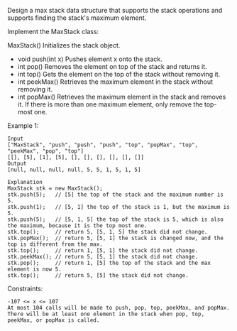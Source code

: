 Design a max stack data structure that supports the stack operations and supports finding the stack's maximum element.

Implement the MaxStack class:

MaxStack() Initializes the stack object.
* void push(int x) Pushes element x onto the stack.
* int pop() Removes the element on top of the stack and returns it.
* int top() Gets the element on the top of the stack without removing it.
* int peekMax() Retrieves the maximum element in the stack without removing it.
* int popMax() Retrieves the maximum element in the stack and removes it. If there is more than one maximum element, only remove the top-most one.


Example 1:
````
Input
["MaxStack", "push", "push", "push", "top", "popMax", "top", "peekMax", "pop", "top"]
[[], [5], [1], [5], [], [], [], [], [], []]
Output
[null, null, null, null, 5, 5, 1, 5, 1, 5]

Explanation
MaxStack stk = new MaxStack();
stk.push(5);   // [5] the top of the stack and the maximum number is 5.
stk.push(1);   // [5, 1] the top of the stack is 1, but the maximum is 5.
stk.push(5);   // [5, 1, 5] the top of the stack is 5, which is also the maximum, because it is the top most one.
stk.top();     // return 5, [5, 1, 5] the stack did not change.
stk.popMax();  // return 5, [5, 1] the stack is changed now, and the top is different from the max.
stk.top();     // return 1, [5, 1] the stack did not change.
stk.peekMax(); // return 5, [5, 1] the stack did not change.
stk.pop();     // return 1, [5] the top of the stack and the max element is now 5.
stk.top();     // return 5, [5] the stack did not change.
````

Constraints:
````
-107 <= x <= 107
At most 104 calls will be made to push, pop, top, peekMax, and popMax.
There will be at least one element in the stack when pop, top, peekMax, or popMax is called.
````